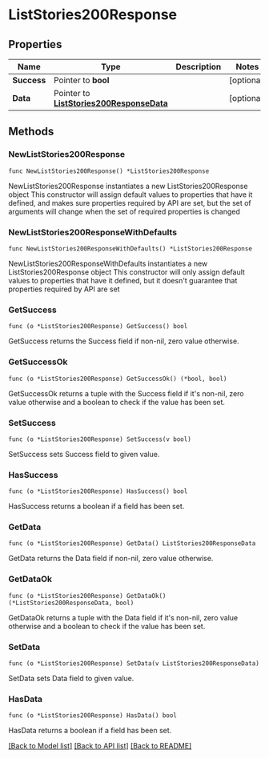 # ListStories200Response

## Properties

Name | Type | Description | Notes
------------ | ------------- | ------------- | -------------
**Success** | Pointer to **bool** |  | [optional] 
**Data** | Pointer to [**ListStories200ResponseData**](ListStories200ResponseData.md) |  | [optional] 

## Methods

### NewListStories200Response

`func NewListStories200Response() *ListStories200Response`

NewListStories200Response instantiates a new ListStories200Response object
This constructor will assign default values to properties that have it defined,
and makes sure properties required by API are set, but the set of arguments
will change when the set of required properties is changed

### NewListStories200ResponseWithDefaults

`func NewListStories200ResponseWithDefaults() *ListStories200Response`

NewListStories200ResponseWithDefaults instantiates a new ListStories200Response object
This constructor will only assign default values to properties that have it defined,
but it doesn't guarantee that properties required by API are set

### GetSuccess

`func (o *ListStories200Response) GetSuccess() bool`

GetSuccess returns the Success field if non-nil, zero value otherwise.

### GetSuccessOk

`func (o *ListStories200Response) GetSuccessOk() (*bool, bool)`

GetSuccessOk returns a tuple with the Success field if it's non-nil, zero value otherwise
and a boolean to check if the value has been set.

### SetSuccess

`func (o *ListStories200Response) SetSuccess(v bool)`

SetSuccess sets Success field to given value.

### HasSuccess

`func (o *ListStories200Response) HasSuccess() bool`

HasSuccess returns a boolean if a field has been set.

### GetData

`func (o *ListStories200Response) GetData() ListStories200ResponseData`

GetData returns the Data field if non-nil, zero value otherwise.

### GetDataOk

`func (o *ListStories200Response) GetDataOk() (*ListStories200ResponseData, bool)`

GetDataOk returns a tuple with the Data field if it's non-nil, zero value otherwise
and a boolean to check if the value has been set.

### SetData

`func (o *ListStories200Response) SetData(v ListStories200ResponseData)`

SetData sets Data field to given value.

### HasData

`func (o *ListStories200Response) HasData() bool`

HasData returns a boolean if a field has been set.


[[Back to Model list]](../README.md#documentation-for-models) [[Back to API list]](../README.md#documentation-for-api-endpoints) [[Back to README]](../README.md)


